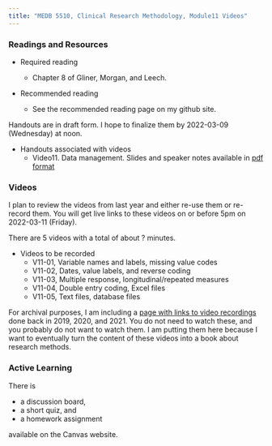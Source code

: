 ```yaml
---
title: "MEDB 5510, Clinical Research Methodology, Module11 Videos"
---
```


### Readings and Resources

+ Required reading
  + Chapter 8 of Gliner, Morgan, and Leech.

+ Recommended reading
  + See the recommended reading page on my github site.

Handouts are in draft form. I hope to finalize them by 2022-03-09 (Wednesday) at noon.

+ Handouts associated with videos
  + Video11. Data management. Slides and speaker notes available in [pdf format][git1]

### Videos

I plan to review the videos from last year and either re-use them or re-record them. You will get live links to these videos on or before 5pm on 2022-03-11 (Friday).

There are 5 videos with a total of about ? minutes.

+ Videos to be recorded
  + V11-01, Variable names and labels, missing value codes
  + V11-02, Dates, value labels, and reverse coding
  + V11-03, Multiple response, longitudinal/repeated measures
  + V11-04, Double entry coding, Excel files
  + V11-05, Text files, database files

For archival purposes, I am including a [page with links to video recordings][git0] done back in 2019, 2020, and 2021. You do not need to watch these, and you probably do not want to watch them. I am putting them here because I want to eventually turn the content of these videos into a book about research methods.

### Active Learning

There is

+ a discussion board,
+ a short quiz, and
+ a homework assignment

available on the Canvas website.

[git0]: https://github.com/pmean/classes/blob/master/clinical-research-methodology/modules/5510-99-videos.md
[git1]: https://github.com/pmean/classes/blob/master/clinical-research-methodology/results/video10-slides-and-speaker-notes.pdf

